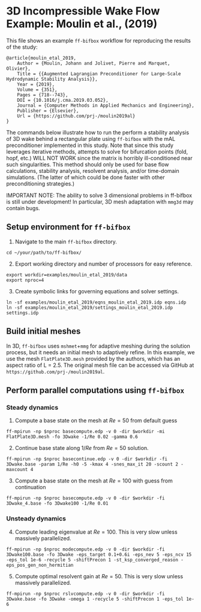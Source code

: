 # 3D Incompressible Wake Flow Example: Moulin et al., (2019)
This file shows an example `ff-bifbox` workflow for reproducing the results of the study:
```
@article{moulin_etal_2019,
    Author = {Moulin, Johann and Jolivet, Pierre and Marquet, Olivier},
    Title = {{Augmented Lagrangian Preconditioner for Large-Scale Hydrodynamic Stability Analysis}},
    Year = {2019},
    Volume = {351},
    Pages = {718--743},
    DOI = {10.1016/j.cma.2019.03.052},
    Journal = {Computer Methods in Applied Mechanics and Engineering},
    Publisher = {Elsevier},
    Url = {https://github.com/prj-/moulin2019al}
}
```
The commands below illustrate how to run the perform a stability analysis of 3D wake behind a rectangular plate using `ff-bifbox` with the mAL preconditioner implemented in this study. Note that since this study leverages iterative methods, attempts to solve for bifurcation points (fold, hopf, etc.) WILL NOT WORK since the matrix is horribly ill-conditioned near such singularities. This method should only be used for base flow calculations, stability analysis, resolvent analysis, and/or time-domain simulations. (The latter of which could be done faster with other preconditioning strategies.)

IMPORTANT NOTE: The ability to solve 3 dimensional problems in ff-bifbox is still under development! In particular, 3D mesh adaptation with `mmg3d` may contain bugs. 

## Setup environment for `ff-bifbox`
1. Navigate to the main `ff-bifbox` directory.
```
cd ~/your/path/to/ff-bifbox/
```

2. Export working directory and number of processors for easy reference.
```
export workdir=examples/moulin_etal_2019/data
export nproc=4
```

3. Create symbolic links for governing equations and solver settings.
```
ln -sf examples/moulin_etal_2019/eqns_moulin_etal_2019.idp eqns.idp
ln -sf examples/moulin_etal_2019/settings_moulin_etal_2019.idp settings.idp
```

## Build initial meshes
In 3D, `ff-bifbox` uses `mshmet`+`mmg` for adaptive meshing during the solution process, but it needs an initial mesh to adaptively refine. In this example, we use the mesh `FlatPlate3D.mesh` provided by the authors, which has an aspect ratio of L = 2.5. The original mesh file can be accessed via GitHub at `https://github.com/prj-/moulin2019al`.

## Perform parallel computations using `ff-bifbox`

### Steady dynamics
1. Compute a base state on the mesh at $Re=50$ from default guess
```
ff-mpirun -np $nproc basecompute.edp -v 0 -dir $workdir -mi FlatPlate3D.mesh -fo 3Dwake -1/Re 0.02 -gamma 0.6
```

2. Continue base state along $1/Re$ from $Re=50$ solution.
```
ff-mpirun -np $nproc basecontinue.edp -v 0 -dir $workdir -fi 3Dwake.base -param 1/Re -h0 -5 -kmax 4 -snes_max_it 20 -scount 2 -maxcount 4
```

3. Compute a base state on the mesh at $Re=100$ with guess from continuation
```
ff-mpirun -np $nproc basecompute.edp -v 0 -dir $workdir -fi 3Dwake_4.base -fo 3Dwake100 -1/Re 0.01
```

### Unsteady dynamics
4. Compute leading eigenvalue at $Re=100$. This is very slow unless massively parallelized.
```
ff-mpirun -np $nproc modecompute.edp -v 0 -dir $workdir -fi 3Dwake100.base -fo 3Dwake -eps_target 0.1+0.6i -eps_nev 5 -eps_ncv 15 -eps_tol 1e-6 -recycle 5 -shiftPrecon 1 -st_ksp_converged_reason -eps_pos_gen_non_hermitian
```

5. Compute optimal resolvent gain at $Re=50$. This is very slow unless massively parallelized.
```
ff-mpirun -np $nproc rslvcompute.edp -v 0 -dir $workdir -fi 3Dwake.base -fo 3Dwake -omega 1 -recycle 5 -shiftPrecon 1 -eps_tol 1e-6
```
